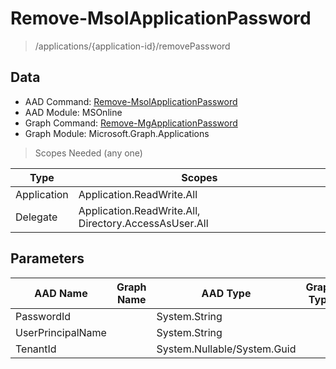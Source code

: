# Remove-MsolApplicationPassword

> /applications/{application-id}/removePassword

## Data

+ AAD Command: [Remove-MsolApplicationPassword](https://docs.microsoft.com/en-us/powershell/module/MSOnline/Remove-MsolApplicationPassword)
+ AAD Module: MSOnline
+ Graph Command: [Remove-MgApplicationPassword](https://docs.microsoft.com/en-us/powershell/module/Microsoft.Graph.Applications/Remove-MgApplicationPassword)
+ Graph Module: Microsoft.Graph.Applications

> Scopes Needed (any one)

|Type|Scopes|
|---|---|
|Application|Application.ReadWrite.All|
|Delegate|Application.ReadWrite.All, Directory.AccessAsUser.All|

## Parameters

|AAD Name|Graph Name|AAD Type|Graph Type|Infos|
|---|---|---|---|---|
|PasswordId||System.String|||
|UserPrincipalName||System.String|||
|TenantId||System.Nullable/System.Guid|||

